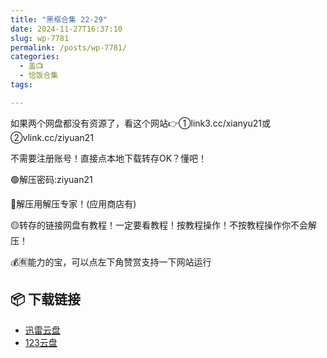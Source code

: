 ```yaml
---
title: "黑框合集 22-29"
date: 2024-11-27T16:37:10
slug: wp-7781
permalink: /posts/wp-7781/
categories:
  - 盖📺
  - 恰饭合集
tags:

---
```


如果两个网盘都没有资源了，看这个网站👉①link3.cc/xianyu21或②vlink.cc/ziyuan21

不需要注册账号！直接点本地下载转存OK？懂吧！

🟢解压密码:ziyuan21

🔵解压用解压专家！(应用商店有)

🟡转存的链接网盘有教程！一定要看教程！按教程操作！不按教程操作你不会解压！

💰🈶能力的宝，可以点左下角赞赏支持一下网站运行

## 📦 下载链接
- [迅雷云盘](https://blziyuan21.com/pay-download/7781?key=40890bc95f&down_id=0)
- [123云盘](https://blziyuan21.com/pay-download/7781?key=40890bc95f&down_id=1)

